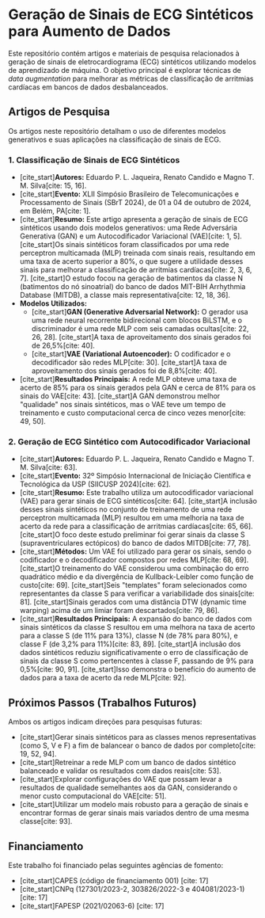 # Geração de Sinais de ECG Sintéticos para Aumento de Dados

Este repositório contém artigos e materiais de pesquisa relacionados à geração de sinais de eletrocardiograma (ECG) sintéticos utilizando modelos de aprendizado de máquina. O objetivo principal é explorar técnicas de *data augmentation* para melhorar as métricas de classificação de arritmias cardíacas em bancos de dados desbalanceados.

## Artigos de Pesquisa

Os artigos neste repositório detalham o uso de diferentes modelos generativos e suas aplicações na classificação de sinais de ECG.

### 1. Classificação de Sinais de ECG Sintéticos

* [cite_start]**Autores:** Eduardo P. L. Jaqueira, Renato Candido e Magno T. M. Silva[cite: 15, 16].
* [cite_start]**Evento:** XLII Simpósio Brasileiro de Telecomunicações e Processamento de Sinais (SBrT 2024), de 01 a 04 de outubro de 2024, em Belém, PA[cite: 1].
* [cite_start]**Resumo:** Este artigo apresenta a geração de sinais de ECG sintéticos usando dois modelos generativos: uma Rede Adversária Generativa (GAN) e um Autocodificador Variacional (VAE)[cite: 1, 5]. [cite_start]Os sinais sintéticos foram classificados por uma rede perceptron multicamada (MLP) treinada com sinais reais, resultando em uma taxa de acerto superior a 80%, o que sugere a utilidade desses sinais para melhorar a classificação de arritmias cardíacas[cite: 2, 3, 6, 7]. [cite_start]O estudo focou na geração de batimentos da classe N (batimentos do nó sinoatrial) do banco de dados MIT-BIH Arrhythmia Database (MITDB), a classe mais representativa[cite: 12, 18, 36].
* **Modelos Utilizados:**
    * [cite_start]**GAN (Generative Adversarial Network):** O gerador usa uma rede neural recorrente bidirecional com blocos BiLSTM, e o discriminador é uma rede MLP com seis camadas ocultas[cite: 22, 26, 28]. [cite_start]A taxa de aproveitamento dos sinais gerados foi de 26,5%[cite: 40].
    * [cite_start]**VAE (Variational Autoencoder):** O codificador e o decodificador são redes MLP[cite: 30]. [cite_start]A taxa de aproveitamento dos sinais gerados foi de 8,8%[cite: 40].
* [cite_start]**Resultados Principais:** A rede MLP obteve uma taxa de acerto de 85% para os sinais gerados pela GAN e cerca de 81% para os sinais do VAE[cite: 43]. [cite_start]A GAN demonstrou melhor "qualidade" nos sinais sintéticos, mas o VAE teve um tempo de treinamento e custo computacional cerca de cinco vezes menor[cite: 49, 50].

### 2. Geração de ECG Sintético com Autocodificador Variacional

* [cite_start]**Autores:** Eduardo P. L. Jaqueira, Renato Candido e Magno T. M. Silva[cite: 63].
* [cite_start]**Evento:** 32º Simpósio Internacional de Iniciação Científica e Tecnológica da USP (SIICUSP 2024)[cite: 62].
* [cite_start]**Resumo:** Este trabalho utiliza um autocodificador variacional (VAE) para gerar sinais de ECG sintéticos[cite: 64]. [cite_start]A inclusão desses sinais sintéticos no conjunto de treinamento de uma rede perceptron multicamada (MLP) resultou em uma melhoria na taxa de acerto da rede para a classificação de arritmias cardíacas[cite: 65, 66]. [cite_start]O foco deste estudo preliminar foi gerar sinais da classe S (supraventriculares ectópicos) do banco de dados MITDB[cite: 77, 78].
* [cite_start]**Métodos:** Um VAE foi utilizado para gerar os sinais, sendo o codificador e o decodificador compostos por redes MLP[cite: 68, 69]. [cite_start]O treinamento do VAE considerou uma combinação do erro quadrático médio e da divergência de Kullback-Leibler como função de custo[cite: 69]. [cite_start]Seis "templates" foram selecionados como representantes da classe S para verificar a variabilidade dos sinais[cite: 81]. [cite_start]Sinais gerados com uma distância DTW (dynamic time warping) acima de um limiar foram descartados[cite: 79, 86].
* [cite_start]**Resultados Principais:** A expansão do banco de dados com sinais sintéticos da classe S resultou em uma melhora na taxa de acerto para a classe S (de 11% para 13%), classe N (de 78% para 80%), e classe F (de 3,2% para 11%)[cite: 83, 89]. [cite_start]A inclusão dos dados sintéticos reduziu significativamente o erro de classificação de sinais da classe S como pertencentes à classe F, passando de 9% para 0,5%[cite: 90, 91]. [cite_start]Isso demonstra o benefício do aumento de dados para a taxa de acerto da rede MLP[cite: 92].

## Próximos Passos (Trabalhos Futuros)

Ambos os artigos indicam direções para pesquisas futuras:
* [cite_start]Gerar sinais sintéticos para as classes menos representativas (como S, V e F) a fim de balancear o banco de dados por completo[cite: 19, 52, 94].
* [cite_start]Retreinar a rede MLP com um banco de dados sintético balanceado e validar os resultados com dados reais[cite: 53].
* [cite_start]Explorar configurações do VAE que possam levar a resultados de qualidade semelhantes aos da GAN, considerando o menor custo computacional do VAE[cite: 51].
* [cite_start]Utilizar um modelo mais robusto para a geração de sinais e encontrar formas de gerar sinais mais variados dentro de uma mesma classe[cite: 93].

## Financiamento

Este trabalho foi financiado pelas seguintes agências de fomento:
* [cite_start]CAPES (código de financiamento 001) [cite: 17]
* [cite_start]CNPq (127301/2023-2, 303826/2022-3 e 404081/2023-1) [cite: 17]
* [cite_start]FAPESP (2021/02063-6) [cite: 17]
